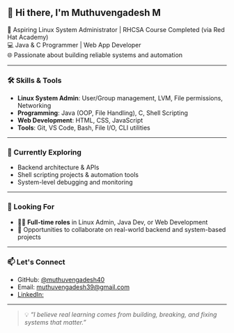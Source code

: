 ## 👋 Hi there, I'm Muthuvengadesh M

🚀 Aspiring Linux System Administrator | RHCSA Course Completed (via Red Hat Academy)  
💻 Java & C Programmer | Web App Developer  
🌐 Passionate about building reliable systems and automation

---

### 🛠️ Skills & Tools

- **Linux System Admin**: User/Group management, LVM, File permissions, Networking  
- **Programming**: Java (OOP, File Handling), C, Shell Scripting  
- **Web Development**: HTML, CSS, JavaScript  
- **Tools**: Git, VS Code, Bash, File I/O, CLI utilities

---

### 🌱 Currently Exploring

- Backend architecture & APIs  
- Shell scripting projects & automation tools  
- System-level debugging and monitoring

---

### 🎯 Looking For

- 👨‍💻 **Full-time roles** in Linux Admin, Java Dev, or Web Development  
- 🤝 Opportunities to collaborate on real-world backend and system-based projects

---

### 📫 Let's Connect

- GitHub: [@muthuvengadesh40](https://github.com/muthuvengadesh40)
- Email: muthuvengadesh39@gmail.com
- [LinkedIn: ](https://www.linkedin.com/in/muthuvengadesh-m-b4914b25a?lipi=urn%3Ali%3Apage%3Ad_flagship3_profile_view_base_contact_details%3Bq84baQXdTvyD55h%2BrucC3g%3D%3D)

---

> 💡 _“I believe real learning comes from building, breaking, and fixing systems that matter.”_

